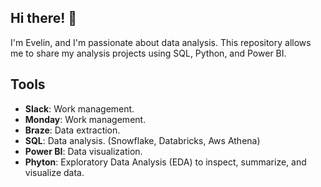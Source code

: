 ## Hi there! 👋
I'm Evelin, and I'm passionate about data analysis. This repository allows me to share my analysis projects using SQL, Python, and Power BI.


## Tools
- **Slack**: Work management.
- **Monday**: Work management.
- **Braze**: Data extraction.
- **SQL**: Data analysis. (Snowflake, Databricks, Aws Athena)
- **Power BI**: Data visualization.
- **Phyton**: Exploratory Data Analysis (EDA) to inspect, summarize, and visualize data.


<!--
**Evelinah30/Evelinah30** is a ✨ _special_ ✨ repository because its `README.md` (this file) appears on your GitHub profile.

Here are some ideas to get you started:

- 🔭 I’m currently working on ...
- 🌱 I’m currently learning ...
- 👯 I’m looking to collaborate on ...
- 🤔 I’m looking for help with ...
- 💬 Ask me about ...
- 📫 How to reach me: ...
- 😄 Pronouns: ...
- ⚡ Fun fact: ...
-->

